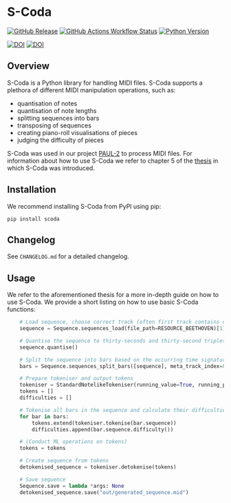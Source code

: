 # S-Coda

[![GitHub Release](https://img.shields.io/github/v/release/FelixSchoen/S-Coda?include_prereleases&label=Latest%20Release)](https://github.com/FelixSchoen/S-Coda/releases)
[![GitHub Actions Workflow Status](https://img.shields.io/github/actions/workflow/status/FelixSchoen/S-Coda/scoda_test.yml?label=Build)](https://github.com/FelixSchoen/S-Coda/actions/workflows/scoda_test.yml)
[![Python Version](https://img.shields.io/badge/Python%20Version-3.10-blue)](https://www.python.org/downloads/release/python-31013)

[![DOI](https://img.shields.io/badge/DOI-10.34726%2Fhss.2023.103585-blue)](https://doi.org/10.34726/hss.2023.103585)
[![DOI](https://img.shields.io/badge/DOI-10.1007%2F978--3--031--47546--7_19-blue)](https://doi.org/10.1007/978-3-031-47546-7_19)

## Overview

S-Coda is a Python library for handling MIDI files.
S-Coda supports a plethora of different MIDI manipulation operations, such as:

- quantisation of notes
- quantisation of note lengths
- splitting sequences into bars
- transposing of sequences
- creating piano-roll visualisations of pieces
- judging the difficulty of pieces

S-Coda was used in our project [PAUL-2](https://github.com/FelixSchoen/PAUL-2) to process MIDI files.
For information about how to use S-Coda we refer to chapter 5 of the [thesis](https://doi.org/10.34726/hss.2023.103585) in which S-Coda was introduced.

## Installation

We recommend installing S-Coda from PyPI using pip:

```pip install scoda```

## Changelog

See `CHANGELOG.md` for a detailed changelog.

## Usage

We refer to the aforementioned thesis for a more in-depth guide on how to use S-Coda.
We provide a short listing on how to use basic S-Coda functions:

```python
    # Load sequence, choose correct track (often first track contains only meta messages)
    sequence = Sequence.sequences_load(file_path=RESOURCE_BEETHOVEN)[1]

    # Quantise the sequence to thirty-seconds and thirty-second triplets (standard values)
    sequence.quantise()

    # Split the sequence into bars based on the occurring time signatures
    bars = Sequence.sequences_split_bars([sequence], meta_track_index=0)[0]

    # Prepare tokeniser and output tokens
    tokeniser = StandardNotelikeTokeniser(running_value=True, running_pitch=True, running_time_sig=True)
    tokens = []
    difficulties = []

    # Tokenise all bars in the sequence and calculate their difficulties
    for bar in bars:
        tokens.extend(tokeniser.tokenise(bar.sequence))
        difficulties.append(bar.sequence.difficulty())

    # (Conduct ML operations on tokens)
    tokens = tokens

    # Create sequence from tokens
    detokenised_sequence = tokeniser.detokenise(tokens)

    # Save sequence
    Sequence.save = lambda *args: None
    detokenised_sequence.save("out/generated_sequence.mid")
```